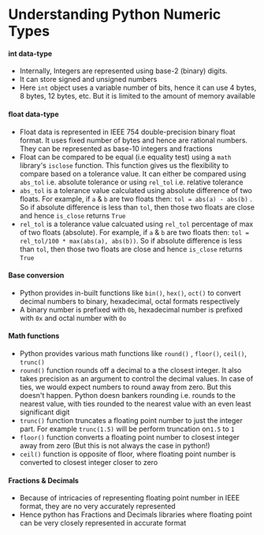 # Understanding Python Numeric Types

#### int data-type

* Internally, Integers are represented using base-2 (binary) digits.
* It can store signed and unsigned numbers
* Here `int` object uses a variable number of bits, hence it can use 4 bytes, 8 bytes, 12 bytes, etc. But it is limited to the amount of memory available

#### float data-type

* Float data is represented in IEEE 754 double-precision binary float format. It uses fixed number of bytes and hence are rational numbers. They can be represented as base-10 integers and fractions
* Float can be compared to be equal (i.e equality test) using a `math` library's `isclose` function. This function gives us the flexibility to compare based on a tolerance value. It can either be compared using `abs_tol` i.e. absolute tolerance or using `rel_tol` i.e. relative tolerance
* `abs_tol` is a tolerance value calculated using absolute difference of two floats. For example, if `a` & `b` are two floats then: `tol = abs(a) - abs(b)` . So if absolute difference is less than `tol`, then those two floats are close and hence `is_close` returns `True`
* `rel_tol` is a tolerance value calcuated using `rel_tol` percentage of max of two floats (absolute). For example, if `a` & `b` are two floats then: `tol = rel_tol/100 * max(abs(a), abs(b))`. So if absolute difference is less than  `tol`, then those two floats are close and hence `is_close` returns `True`

#### Base conversion

* Python provides in-built functions like `bin()`, `hex()`, `oct()` to convert decimal numbers to binary, hexadecimal, octal formats respectively
* A binary number is prefixed with `0b`, hexadecimal number is prefixed with `0x` and octal number with `0o`

#### Math functions

* Python provides various math functions like `round()` , `floor()`, `ceil()`, `trunc()`
* `round()` function rounds off a decimal to a the closest integer. It also takes precision as an argument to control the decimal values. In case of ties, we would expect numbers to round away from zero. But this doesn't happen. Python doesn bankers rounding i.e. rounds to the nearest value, with ties rounded to the nearest value with an even least significant digit
* `trunc()` function truncates a floating point number to just the integer part. For example `trunc(1.5)` will be perform truncation on`1.5` to `1`
* `floor()` function converts a floating point number to closest integer away from zero (But this is not always the case in python!)
* `ceil()` function is opposite of floor, where floating point number is converted to closest integer closer to zero

#### Fractions & Decimals

* Because of intricacies of representing floating point number in IEEE format, they are no very accurately represented
* Hence python has Fractions and Decimals libraries where floating point can be very closely represented in accurate format